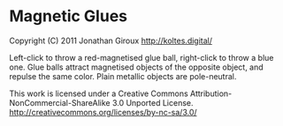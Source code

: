 # Magnetic Glues

Copyright (C) 2011 Jonathan Giroux
http://koltes.digital/

Left-click to throw a red-magnetised glue ball, right-click to throw a blue one. Glue balls attract magnetised objects of the opposite object, and repulse the same color. Plain metallic objects are pole-neutral.

This work is licensed under a
Creative Commons Attribution-NonCommercial-ShareAlike 3.0 Unported License.
http://creativecommons.org/licenses/by-nc-sa/3.0/
